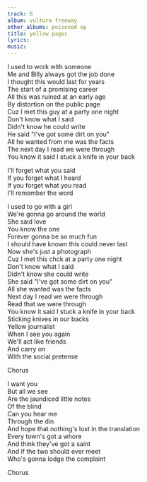 ```yaml
---
track: 6
album: vultura freeway
other_albums: poisoned ep
title: yellow pages
lyrics: 
music: 
---
```

I used to work with someone  
Me and Billy always got the job done  
I thought this would last for years  
The start of a promising career  
All this was ruined at an early age  
By distortion on the public page  
Cuz I met this guy at a party one night  
Don't know what I said  
Didn't know he could write  
He said &quot;I've got some dirt on you&quot;  
All he wanted from me was the facts  
The next day I read we were through  
You know it said I stuck a knife in your back  
  
I'll forget what you said  
If you forget what I heard  
If you forget what you read  
I'll remember the word  
  
I used to go with a girl  
We're gonna go around the world  
She said love  
You know the one  
Forever gonna be so much fun  
I should have known this could never last  
Now she's just a photograph  
Cuz I met this chck at a party one night  
Don't know what I said  
Didn't know she could write  
She said &quot;I've got some dirt on you&quot;  
All she wanted was the facts  
Next day I read we were through  
Read that we were through  
You know it said I stuck a knife in your back  
Sticking knives in our backs  
Yellow journalist  
When I see you again  
We'll act like friends  
And carry on  
With the social pretense  
  
Chorus  
  
I want you  
But all we see  
Are the jaundiced little notes  
Of the blind  
Can you hear me  
Through the din  
And hope that nothing's lost in the translation  
Every town's got a whore  
And think they've got a saint  
And if the two should ever meet  
Who's gonna lodge the complaint  
  
Chorus  
